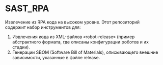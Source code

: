 # SAST_RPA
Извлечение из RPA кода на высоком уровне. 
Этот репозиторий содержит набор инструментов для:

1) Извлечения кода из XML-файлов «robot-release» (пример абстрактного формата, где описаны конфигурации роботов и их стадии).
2) Генерации SBOM (Software Bill of Materials), описывающего внешние зависимости, указанные в файле release.
